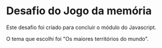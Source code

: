 <h1>Desafio do Jogo da memória</h1>

Este desafio foi criado para concluir o módulo do Javascript.

O tema que escolhi foi "Os maiores territórios do mundo".